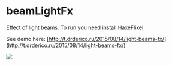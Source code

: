 # beamLightFx

Effect of light beams.
To run you need install HaxeFlixel

See demo here: [http://t.drderico.ru/2015/08/14/light-beams-fx/](http://t.drderico.ru/2015/08/14/light-beams-fx/)

![](http://t.drderico.ru/wp-content/uploads/2015/08/bmlfx.png)
